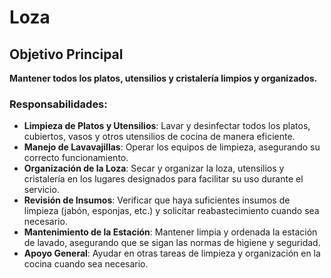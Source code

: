 # Loza

## Objetivo Principal
**Mantener todos los platos, utensilios y cristalería limpios y organizados.**

### Responsabilidades:

- **Limpieza de Platos y Utensilios**: Lavar y desinfectar todos los platos, cubiertos, vasos y otros utensilios de cocina de manera eficiente.
- **Manejo de Lavavajillas**: Operar los equipos de limpieza, asegurando su correcto funcionamiento.
- **Organización de la Loza**: Secar y organizar la loza, utensilios y cristalería en los lugares designados para facilitar su uso durante el servicio.
- **Revisión de Insumos**: Verificar que haya suficientes insumos de limpieza (jabón, esponjas, etc.) y solicitar reabastecimiento cuando sea necesario.
- **Mantenimiento de la Estación**: Mantener limpia y ordenada la estación de lavado, asegurando que se sigan las normas de higiene y seguridad.
- **Apoyo General**: Ayudar en otras tareas de limpieza y organización en la cocina cuando sea necesario.
